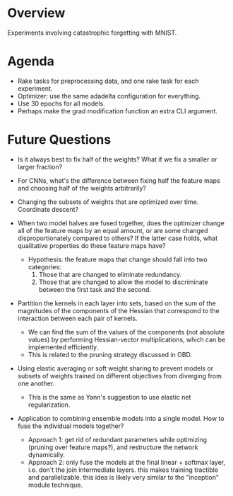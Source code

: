 # Overview

Experiments involving catastrophic forgetting with MNIST.

# Agenda

- Rake tasks for preprocessing data, and one rake task for each experiment.
- Optimizer: use the same adadelta configuration for everything.
- Use 30 epochs for all models.
- Perhaps make the grad modification function an extra CLI argument.

# Future Questions

- Is it always best to fix half of the weights? What if we fix a smaller or
larger fraction?

- For CNNs, what's the difference between fixing half the feature maps and
choosing half of the weights arbitrarily?

- Changing the subsets of weights that are optimized over time. Coordinate
descent?

- When two model halves are fused together, does the optimizer change all of
the feature maps by an equal amount, or are some changed disproportionately
compared to others? If the latter case holds, what qualitative properties do
these feature maps have?
  - Hypothesis: the feature maps that change should fall into two categories:
    1. Those that are changed to eliminate redundancy.
    2. Those that are changed to allow the model to discriminate between the
    first task and the second.

- Partition the kernels in each layer into sets, based on the sum of the
magnitudes of the components of the Hessian that correspond to the interaction
between each pair of kernels.
  - We can find the sum of the values of the components (not absolute values)
  by performing Hessian-vector multiplications, which can be implemented
  efficiently.
  - This is related to the pruning strategy discussed in OBD.

- Using elastic averaging or soft weight sharing to prevent models or subsets
of weights trained on different objectives from diverging from one another.
  - This is the same as Yann's suggestion to use elastic net regularization.

- Application to combining ensemble models into a single model. How to fuse the
individual models together?
  - Approach 1: get rid of redundant parameters while optimizing (pruning over
  feature maps?), and restructure the network dynamically.
  - Approach 2: only fuse the models at the final linear + softmax layer, i.e.
  don't the join intermediate layers. this makes training tractible and
  parallelizable. this idea is likely very similar to the "inception" module
  technique.
